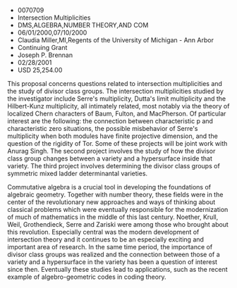 
* 0070709
* Intersection Multiplicities
* DMS,ALGEBRA,NUMBER THEORY,AND COM
* 06/01/2000,07/10/2000
* Claudia Miller,MI,Regents of the University of Michigan - Ann Arbor
* Continuing Grant
* Joseph P. Brennan
* 02/28/2001
* USD 25,254.00

This proposal concerns questions related to intersection multiplicities and the
study of divisor class groups. The intersection multiplicities studied by the
investigator include Serre's multiplicity, Dutta's limit multiplicity and the
Hilbert-Kunz multiplicity, all intimately related, most notably via the theory
of localized Chern characters of Baum, Fulton, and MacPherson. Of particular
interest are the following: the connection between characteristic p and
characteristic zero situations, the possible misbehavior of Serre's multiplicity
when both modules have finite projective dimension, and the question of the
rigidity of Tor. Some of these projects will be joint work with Anurag Singh.
The second project involves the study of how the divisor class group changes
between a variety and a hypersurface inside that variety. The third project
involves determining the divisor class groups of symmetric mixed ladder
determinantal varieties.

Commutative algebra is a crucial tool in developing the foundations of algebraic
geometry. Together with number theory, these fields were in the center of the
revolutionary new approaches and ways of thinking about classical problems which
were eventually responsible for the modernization of much of mathematics in the
middle of this last century. Noether, Krull, Weil, Grothendieck, Serre and
Zariski were among those who brought about this revolution. Especially central
was the modern development of intersection theory and it continues to be an
especially exciting and important area of research. In the same time period, the
importance of divisor class groups was realized and the connection between those
of a variety and a hypersurface in the variety has been a question of interest
since then. Eventually these studies lead to applications, such as the recent
example of algebro-geometric codes in coding theory.
